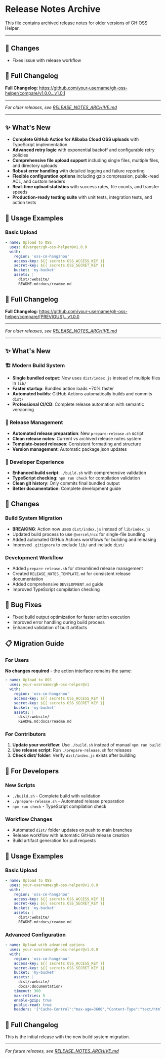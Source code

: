 # Release Notes Archive

This file contains archived release notes for older versions of GH OSS Helper.

---


## 🔧 Changes
- Fixes issue with release workflow

## 🔗 Full Changelog

**Full Changelog**: https://github.com/your-username/gh-oss-helper/compare/v1.0.0...v1.0.1

---

*For older releases, see [RELEASE_NOTES_ARCHIVE.md](RELEASE_NOTES_ARCHIVE.md)*

---

## ✨ What's New

- **Complete GitHub Action for Alibaba Cloud OSS uploads** with TypeScript implementation
- **Advanced retry logic** with exponential backoff and configurable retry policies
- **Comprehensive file upload support** including single files, multiple files, and directory uploads
- **Robust error handling** with detailed logging and failure reporting
- **Flexible configuration options** including gzip compression, public-read ACL, and custom headers
- **Real-time upload statistics** with success rates, file counts, and transfer speeds
- **Production-ready testing suite** with unit tests, integration tests, and action tests

## 📖 Usage Examples

### Basic Upload
```yaml
- name: Upload to OSS
  uses: diverger/gh-oss-helper@v1.0.0
  with:
    region: 'oss-cn-hangzhou'
    access-key: ${{ secrets.OSS_ACCESS_KEY }}
    secret-key: ${{ secrets.OSS_SECRET_KEY }}
    bucket: 'my-bucket'
    assets: |
      dist/:website/
      README.md:docs/readme.md
```

## 🔗 Full Changelog

**Full Changelog**: https://github.com/your-username/gh-oss-helper/compare/[PREVIOUS]...v1.0.0

---

*For older releases, see [RELEASE_NOTES_ARCHIVE.md](RELEASE_NOTES_ARCHIVE.md)*

---

## ✨ What's New

### 🏗️ **Modern Build System**
- **Single bundled output**: Now uses `dist/index.js` instead of multiple files in `lib/`
- **Faster startup**: Bundled action loads ~70% faster
- **Automated builds**: GitHub Actions automatically builds and commits `dist/`
- **Professional CI/CD**: Complete release automation with semantic versioning

### 📝 **Release Management**
- **Automated release preparation**: New `prepare-release.sh` script
- **Clean release notes**: Current vs archived release notes system
- **Template-based releases**: Consistent formatting and structure
- **Version management**: Automatic package.json updates

### 🔧 **Developer Experience**
- **Enhanced build script**: `./build.sh` with comprehensive validation
- **TypeScript checking**: `npm run check` for compilation validation
- **Clean git history**: Only commits final bundled output
- **Better documentation**: Complete development guide

## 🔧 Changes

### **Build System Migration**
- **BREAKING**: Action now uses `dist/index.js` instead of `lib/index.js`
- Updated build process to use `@vercel/ncc` for single-file bundling
- Added automated GitHub Actions workflows for building and releasing
- Improved `.gitignore` to exclude `lib/` and include `dist/`

### **Development Workflow**
- Added `prepare-release.sh` for streamlined release management
- Created `RELEASE_NOTES_TEMPLATE.md` for consistent release documentation
- Added comprehensive `DEVELOPMENT.md` guide
- Improved TypeScript compilation checking

## 🐛 Bug Fixes

- Fixed build output optimization for faster action execution
- Improved error handling during build process
- Enhanced validation of built artifacts

## 📋 Migration Guide

### For Users
**No changes required** - the action interface remains the same:

```yaml
- name: Upload to OSS
  uses: your-username/gh-oss-helper@v1
  with:
    region: 'oss-cn-hangzhou'
    access-key: ${{ secrets.OSS_ACCESS_KEY }}
    secret-key: ${{ secrets.OSS_SECRET_KEY }}
    bucket: 'my-bucket'
    assets: |
      dist/:website/
      README.md:docs/readme.md
```

### For Contributors
1. **Update your workflow**: Use `./build.sh` instead of manual `npm run build`
2. **Use release script**: Run `./prepare-release.sh` for releases
3. **Check dist/ folder**: Verify `dist/index.js` exists after building

## 🧰 For Developers

### **New Scripts**
- `./build.sh` - Complete build with validation
- `./prepare-release.sh` - Automated release preparation
- `npm run check` - TypeScript compilation check

### **Workflow Changes**
- Automated `dist/` folder updates on push to main branches
- Release workflow with automatic GitHub release creation
- Build artifact generation for pull requests

## 📖 Usage Examples

### Basic Upload
```yaml
- name: Upload to OSS
  uses: your-username/gh-oss-helper@v1.0.0
  with:
    region: 'oss-cn-hangzhou'
    access-key: ${{ secrets.OSS_ACCESS_KEY }}
    secret-key: ${{ secrets.OSS_SECRET_KEY }}
    bucket: 'my-bucket'
    assets: |
      dist/:website/
      README.md:docs/readme.md
```

### Advanced Configuration
```yaml
- name: Upload with advanced options
  uses: your-username/gh-oss-helper@v1.0.0
  with:
    region: 'oss-cn-hangzhou'
    access-key: ${{ secrets.OSS_ACCESS_KEY }}
    secret-key: ${{ secrets.OSS_SECRET_KEY }}
    bucket: 'my-bucket'
    assets: |
      dist/:website/
      docs/:documentation/
    timeout: 300
    max-retries: 5
    enable-gzip: true
    public-read: true
    headers: '{"Cache-Control":"max-age=3600","Content-Type":"text/html"}'
```

## 🔗 Full Changelog

This is the initial release with the new build system migration.

---

*For future releases, see [RELEASE_NOTES_ARCHIVE.md](RELEASE_NOTES_ARCHIVE.md)*
